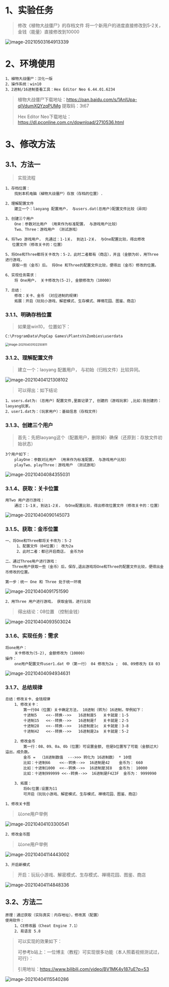 # 1、实验任务

> 修改《植物⼤战僵⼫》的存档⽂件
> 将⼀个新⽤户的进度直接修改到5-2关，⾦钱（能量）直接修改到10000

![image-20210503164913339](https://gitee.com/sheep-are-flying-in-the-sky/my-picture/raw/master/picture9/image-20210503164913339.png)





# 2、环境使用

~~~
1、植物大战僵尸：汉化一版
2、操作系统：win10
3、2进制/16进制查看工具：Hex Editor Neo 6.44.01.6234
~~~

> 植物大战僵尸下载地址：https://pan.baidu.com/s/1AnlUpa-qIVdumXQYzqPUMg 提取码：3t67 
>
> Hex Editor Neo下载地址：https://dl.pconline.com.cn/download/2710536.html





# 3、修改方法

## 3.1、方法一

> 实现流程

~~~
1、存档位置：
	找到本机电脑（植物大战僵尸）存放（存档的位置）.
    
2、理解配置文件
	建立一个：laoyang 配置用户， 与users.dat(总用户)配置文件比较（异同）

3、创建三个用户
	One：参数对比用户 （用来作为标准配置， 与游戏用户比较）
	Two、Three：游戏用户 （测试游戏）

4、将Two 游戏用户， 先通过：1-1关， 到达1-2关， 与One配置比较，得出修改
   位置文件（修改关卡的：位置）
   
5、将One和Three都将关卡改为：5-2，此时二者都有（商店），并且（金额为0），用Three 进行游戏，
   获取一些（金币）后。 将One 和Three的配置文件比较，便得出（金币）修改的位置。

6、实现任务需求：
	将 One用户， 关卡修改为(5-2), 金额修改为（10000)

7、总结：
	修改：关卡、金币 （对应进制的规律）
	拓展：开启（玩玩小游戏、解密模式、生存模式、禅境花园、图鉴、商店） 
~~~



### 3.1.1、明确存档位置

> 如果是win10， 位置如下：

~~~
C:\ProgramData\PopCap Games\PlantsVsZombies\userdata
~~~

<img src="https://gitee.com/sheep-are-flying-in-the-sky/my-picture/raw/master/picture8/image-20210403102250811.png" alt="image-20210403102250811" style="zoom: 67%;" />



### 3.1.2、理解配置文件

> 建立一个：laoyang 配置用户， 与初始（归档文件）比较异同。

![image-20210404121308102](https://gitee.com/sheep-are-flying-in-the-sky/my-picture/raw/master/picture8/image-20210404121308102.png)

> 可以得出：如下结论

~~~
1、users.dat为:（总用户）配置文件,里面记录了, 创建的（游戏玩家）,比如:我创建的：laoyang玩家。
2、user1.dat为：(玩家用户）：基础信息（存档文件）
~~~



### 3.1.3、创建三个用户

> 首先：先把laoyang这个（配置用户，删除掉）确保（还原到：存放文件初始状态）

~~~
3个用户如下：
	playOne：参数对比用户 （用来作为标准配置， 与游戏用户比较）
	playTwo、playThree：游戏用户 （测试游戏）
~~~

![image-20210404084355031](https://gitee.com/sheep-are-flying-in-the-sky/my-picture/raw/master/picture8/image-20210404084355031.png)





### 3.1.4、获取：关卡位置

~~~
用Two 用户进行游戏：
	通过：1-1关, 到达1-2关， 与One配置比较，得出修改位置文件（修改关卡的：位置）
~~~

![image-20210404090145073](https://gitee.com/sheep-are-flying-in-the-sky/my-picture/raw/master/picture8/image-20210404090145073.png)



### 3.1.5、获取：金币位置

~~~
一、将One和Three都将关卡改为：5-2  
	 1、配置文件（04位置）： 改为2a
	 2、此时二者：都已开启商店， 金币为0 

二、通过Three用户进行游戏：
   Three用户获取一些（金币）后，保存,退出游戏将One和Three的配置文件比较，便得出金币修改的位置。
~~~

`第一步：统一 One 和 Three 处于统一环境`

![image-20210404091751590](https://gitee.com/sheep-are-flying-in-the-sky/my-picture/raw/master/picture8/image-20210404091751590.png)

`2、用Three 用户进行游戏， 获取金钱，进行比较`

> 得出结论：08位置 （控制金钱）

![image-20210404093503024](https://gitee.com/sheep-are-flying-in-the-sky/my-picture/raw/master/picture8/image-20210404093503024.png)







### 3.1.6、实现任务：需求

~~~
将one用户：
	关卡修改为(5-2), 金额修改为（10000)
操作：
	one用户配置文件user1.dat 中（第一行） 04 修改为2a ;  08、09修改为 E8 03 
~~~

![image-20210404094934631](https://gitee.com/sheep-are-flying-in-the-sky/my-picture/raw/master/picture8/image-20210404094934631.png)



### 3.1.7、总结规律

~~~
总结：修改关卡、金钱规律
	1、修改关卡： 
		第一行04（位置）关卡确定方法， 10进制（转为）16进制，举例如下：
		十进制5    <<--转换-->>   16进制是5   关卡就是：1-5
		十进制15   <<--转换-->>   16进制是f   关卡就是：2-5
	    十进制28   <<--转换-->>   16进制是1c  关卡就是：3-8
	    十进制42   <<--转换-->>   16进制是2a  关卡就是：5-2
	    
	2、修改金币
		第一行：08、09、0a、0b（位置）可设置金额, 但是b位置写了可能（金额过大）溢出，成负数。
    	金币 =  （10进制数值  --->>> 转化为 16进制数） * 10倍
    	比如：十进制66    <<--转换-->>  16进制是42    金币为： 660 
    	比如：十进制1000  <<--转换-->>  16进制是3E8   金币为： 10000 
    	比如：十进制999999 <<--转换-->>  16进制是F423F  金币为： 9999990
    
    3、拓展：
    	将0c位置:设置为11
    	可开启（玩玩小游戏、解密模式、生存模式、禅境花园、图鉴、商店） 
~~~



`1、修改关卡图`

> 以one用户举例

![image-20210404103300541](https://gitee.com/sheep-are-flying-in-the-sky/my-picture/raw/master/picture8/image-20210404103300541.png)



`2、修改金币图`

> 以one用户举例

![image-20210404114443002](https://gitee.com/sheep-are-flying-in-the-sky/my-picture/raw/master/picture8/image-20210404114443002.png)



`3、开启新模式`

> 开启：玩玩小游戏、解密模式、生存模式、禅境花园、图鉴、商店

![image-20210404114848336](https://gitee.com/sheep-are-flying-in-the-sky/my-picture/raw/master/picture8/image-20210404114848336.png)





## 3.2、方法二

~~~
原理：通过获取（实际真实：内存地址），修改其（配置）
使用软件： 
	1、CE修改器（Cheat Engine 7.1）
	2、易语言 5.8
~~~

> 可以实现的效果如下：
>
> 可参考b站上：一位博主（教程）可实现很多功能（本人照着视频测试过，可行）：
>
> 引用地址：https://www.bilibili.com/video/BV1MK4y187uE?p=53

![image-20210404115540286](https://gitee.com/sheep-are-flying-in-the-sky/my-picture/raw/master/picture8/image-20210404115540286.png)

